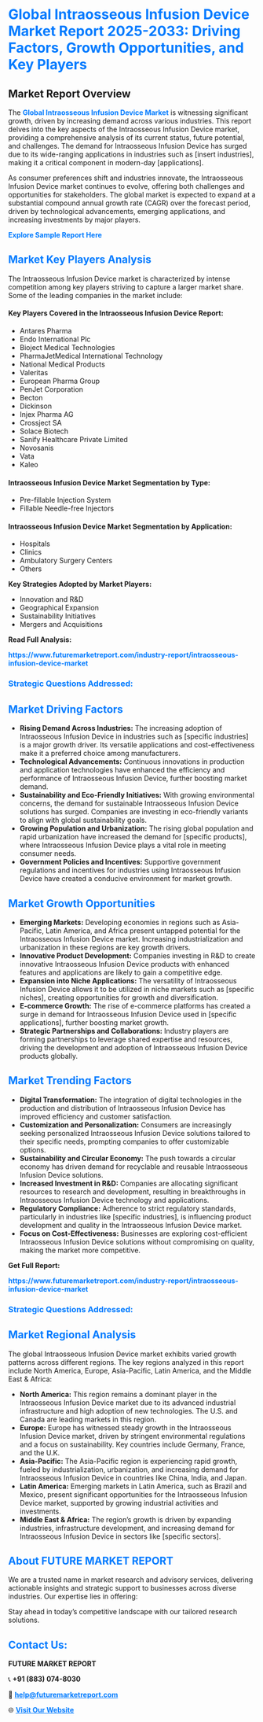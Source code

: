 <h1 style="color: #007BFF;">Global Intraosseous Infusion Device Market Report 2025-2033: Driving Factors, Growth Opportunities, and Key Players</h1>

<section id="overview">
<h2>Market Report Overview</h2>
<p>The <a href="https://www.futuremarketreport.com/industry-report/intraosseous-infusion-device-market" style="color: #007BFF; text-decoration: none;"><strong>Global Intraosseous Infusion Device Market</strong></a> is witnessing significant growth, driven by increasing demand across various industries. This report delves into the key aspects of the Intraosseous Infusion Device market, providing a comprehensive analysis of its current status, future potential, and challenges. The demand for Intraosseous Infusion Device has surged due to its wide-ranging applications in industries such as [insert industries], making it a critical component in modern-day [applications].</p>
<p>As consumer preferences shift and industries innovate, the Intraosseous Infusion Device market continues to evolve, offering both challenges and opportunities for stakeholders. The global market is expected to expand at a substantial compound annual growth rate (CAGR) over the forecast period, driven by technological advancements, emerging applications, and increasing investments by major players.</p>
</section>

<section id="overview">
<p><a href="https://www.futuremarketreport.com/request-sample/reportId=37622" style="color: #007BFF; text-decoration: none;"><strong>Explore Sample Report Here</strong></a></p>
</section>

<section id="key-players">
<h2 style="color: #007BFF;">Market Key Players Analysis</h2>
<p>The Intraosseous Infusion Device market is characterized by intense competition among key players striving to capture a larger market share. Some of the leading companies in the market include:</p>
<h4>Key Players Covered in the Intraosseous Infusion Device Report:</h4>
<ul><li>Antares Pharma</li><li>Endo International Plc</li><li>Bioject Medical Technologies</li><li>PharmaJetMedical International Technology</li><li>National Medical Products</li><li>Valeritas</li><li>European Pharma Group</li><li>PenJet Corporation</li><li>Becton</li><li>Dickinson</li><li>Injex Pharma AG</li><li>Crossject SA</li><li>Solace Biotech</li><li>Sanify Healthcare Private Limited</li><li>Novosanis</li><li>Vata</li><li>Kaleo</li></ul>
<h4>Intraosseous Infusion Device Market Segmentation by Type:</h4>
<ul><li>Pre-fillable Injection System</li><li>Fillable Needle-free Injectors</li></ul>

<h4>Intraosseous Infusion Device Market Segmentation by Application:</h4>
<ul><li>Hospitals</li><li>Clinics</li><li>Ambulatory Surgery Centers</li><li>Others</li></ul>
<p><strong>Key Strategies Adopted by Market Players:</strong></p>
<ul>
<li>Innovation and R&D</li>
<li>Geographical Expansion</li>
<li>Sustainability Initiatives</li>
<li>Mergers and Acquisitions</li>
</ul>
</section>

<section>
<p><strong>Read Full Analysis: </strong></p><a href="https://www.futuremarketreport.com/industry-report/intraosseous-infusion-device-market" style="color: #007BFF; text-decoration: none;"><strong>https://www.futuremarketreport.com/industry-report/intraosseous-infusion-device-market</strong></a>
<h3 style="color: #007BFF;">Strategic Questions Addressed:</h3>
</section>

<section id="driving-factors">
<h2 style="color: #007BFF;">Market Driving Factors</h2>
<ul>
<li><strong>Rising Demand Across Industries:</strong> The increasing adoption of Intraosseous Infusion Device in industries such as [specific industries] is a major growth driver. Its versatile applications and cost-effectiveness make it a preferred choice among manufacturers.</li>
<li><strong>Technological Advancements:</strong> Continuous innovations in production and application technologies have enhanced the efficiency and performance of Intraosseous Infusion Device, further boosting market demand.</li>
<li><strong>Sustainability and Eco-Friendly Initiatives:</strong> With growing environmental concerns, the demand for sustainable Intraosseous Infusion Device solutions has surged. Companies are investing in eco-friendly variants to align with global sustainability goals.</li>
<li><strong>Growing Population and Urbanization:</strong> The rising global population and rapid urbanization have increased the demand for [specific products], where Intraosseous Infusion Device plays a vital role in meeting consumer needs.</li>
<li><strong>Government Policies and Incentives:</strong> Supportive government regulations and incentives for industries using Intraosseous Infusion Device have created a conducive environment for market growth.</li>
</ul>
</section>

<section id="growth-opportunities">
<h2 style="color: #007BFF;">Market Growth Opportunities</h2>
<ul>
<li><strong>Emerging Markets:</strong> Developing economies in regions such as Asia-Pacific, Latin America, and Africa present untapped potential for the Intraosseous Infusion Device market. Increasing industrialization and urbanization in these regions are key growth drivers.</li>
<li><strong>Innovative Product Development:</strong> Companies investing in R&D to create innovative Intraosseous Infusion Device products with enhanced features and applications are likely to gain a competitive edge.</li>
<li><strong>Expansion into Niche Applications:</strong> The versatility of Intraosseous Infusion Device allows it to be utilized in niche markets such as [specific niches], creating opportunities for growth and diversification.</li>
<li><strong>E-commerce Growth:</strong> The rise of e-commerce platforms has created a surge in demand for Intraosseous Infusion Device used in [specific applications], further boosting market growth.</li>
<li><strong>Strategic Partnerships and Collaborations:</strong> Industry players are forming partnerships to leverage shared expertise and resources, driving the development and adoption of Intraosseous Infusion Device products globally.</li>
</ul>
</section>

<section id="trending-factors">
<h2 style="color: #007BFF;">Market Trending Factors</h2>
<ul>
<li><strong>Digital Transformation:</strong> The integration of digital technologies in the production and distribution of Intraosseous Infusion Device has improved efficiency and customer satisfaction.</li>
<li><strong>Customization and Personalization:</strong> Consumers are increasingly seeking personalized Intraosseous Infusion Device solutions tailored to their specific needs, prompting companies to offer customizable options.</li>
<li><strong>Sustainability and Circular Economy:</strong> The push towards a circular economy has driven demand for recyclable and reusable Intraosseous Infusion Device solutions.</li>
<li><strong>Increased Investment in R&D:</strong> Companies are allocating significant resources to research and development, resulting in breakthroughs in Intraosseous Infusion Device technology and applications.</li>
<li><strong>Regulatory Compliance:</strong> Adherence to strict regulatory standards, particularly in industries like [specific industries], is influencing product development and quality in the Intraosseous Infusion Device market.</li>
<li><strong>Focus on Cost-Effectiveness:</strong> Businesses are exploring cost-efficient Intraosseous Infusion Device solutions without compromising on quality, making the market more competitive.</li>
</ul>
</section>

<section>
<p><strong>Get Full Report: </strong></p><a href="https://www.futuremarketreport.com/industry-report/intraosseous-infusion-device-market" style="color: #007BFF; text-decoration: none;"><strong>https://www.futuremarketreport.com/industry-report/intraosseous-infusion-device-market</strong></a>
<h3 style="color: #007BFF;">Strategic Questions Addressed:</h3>
</section>


<section id="regional-analysis">
<h2 style="color: #007BFF;">Market Regional Analysis</h2>
<p>The global Intraosseous Infusion Device market exhibits varied growth patterns across different regions. The key regions analyzed in this report include North America, Europe, Asia-Pacific, Latin America, and the Middle East & Africa:</p>
<ul>
<li><strong>North America:</strong> This region remains a dominant player in the Intraosseous Infusion Device market due to its advanced industrial infrastructure and high adoption of new technologies. The U.S. and Canada are leading markets in this region.</li>
<li><strong>Europe:</strong> Europe has witnessed steady growth in the Intraosseous Infusion Device market, driven by stringent environmental regulations and a focus on sustainability. Key countries include Germany, France, and the U.K.</li>
<li><strong>Asia-Pacific:</strong> The Asia-Pacific region is experiencing rapid growth, fueled by industrialization, urbanization, and increasing demand for Intraosseous Infusion Device in countries like China, India, and Japan.</li>
<li><strong>Latin America:</strong> Emerging markets in Latin America, such as Brazil and Mexico, present significant opportunities for the Intraosseous Infusion Device market, supported by growing industrial activities and investments.</li>
<li><strong>Middle East & Africa:</strong> The region’s growth is driven by expanding industries, infrastructure development, and increasing demand for Intraosseous Infusion Device in sectors like [specific sectors].</li>
</ul>
</section>

<footer>
<h2 style="color: #007BFF;">About FUTURE MARKET REPORT</h2>
<p>We are a trusted name in market research and advisory services, delivering actionable insights and strategic support to businesses across diverse industries. Our expertise lies in offering:</p>

<p>Stay ahead in today’s competitive landscape with our tailored research solutions.</p>

<h2 style="color: #007BFF;">Contact Us:</h2>
<p><strong>FUTURE MARKET REPORT</strong></p>
<p>📞 <strong>+91 (883) 074-8030</strong></p>
<p>📧 <strong><a href="mailto:help@futuremarketreport.com" style="color: #007BFF;">help@futuremarketreport.com</a></strong></p>
<p>🌐 <strong><a href="https://www.futuremarketreport.com/" style="color: #007BFF;">Visit Our Website</a></strong></p>
</footer>